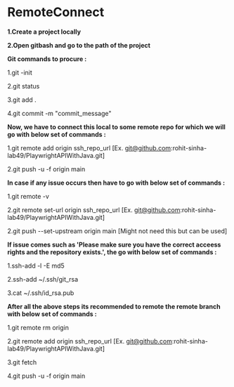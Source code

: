 # RemoteConnect

**1.Create a project locally**

**2.Open gitbash and go to the path of the project**

**Git commands to procure :**

1.git -init

2.git status

3.git add .

4.git commit -m "commit_message"

**Now, we have to connect this local to some remote repo for which we will go with below set of commands :**

1.git remote add origin ssh_repo_url [Ex. git@github.com:rohit-sinha-lab49/PlaywrightAPIWithJava.git]

2.git push -u -f origin main

**In case if any issue occurs then have to go with below set of commands :**

1.git remote -v

2.git remote set-url origin ssh_repo_url [Ex. git@github.com:rohit-sinha-lab49/PlaywrightAPIWithJava.git]

2.git push --set-upstream origin main [Might not need this but can be used]

**If issue comes such as 'Please make sure you have the correct acceess rights and the repository exists.', 
the go with below set of commands :**

1.ssh-add -l -E md5

2.ssh-add ~/.ssh/git_rsa

3.cat ~/.ssh/id_rsa.pub

**After all the above steps its recommended to remote the remote branch with below set of commands :**

1.git remote rm origin

2.git remote add origin ssh_repo_url [Ex. git@github.com:rohit-sinha-lab49/PlaywrightAPIWithJava.git]



3.git fetch

4.git push -u -f origin main

